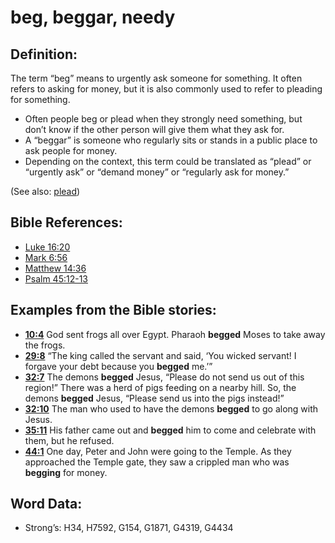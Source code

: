 # beg, beggar, needy

## Definition:

The term “beg” means to urgently ask someone for something. It often refers to asking for money, but it is also commonly used to refer to pleading for something.

* Often people beg or plead when they strongly need something, but don’t know if the other person will give them what they ask for.
* A “beggar” is someone who regularly sits or stands in a public place to ask people for money.
* Depending on the context, this term could be translated as “plead” or “urgently ask” or “demand money” or “regularly ask for money.”

(See also: [plead](../other/plead.md))

## Bible References:

* [Luke 16:20](rc://en/tn/help/luk/16/20)
* [Mark 6:56](rc://en/tn/help/mrk/06/56)
* [Matthew 14:36](rc://en/tn/help/mat/14/36)
* [Psalm 45:12-13](rc://en/tn/help/psa/045/012)

## Examples from the Bible stories:

* __[10:4](rc://en/tn/help/obs/10/04)__ God sent frogs all over Egypt. Pharaoh __begged__ Moses to take away the frogs.
* __[29:8](rc://en/tn/help/obs/29/08)__ “The king called the servant and said, ‘You wicked servant! I forgave your debt because you __begged__ me.’”
* __[32:7](rc://en/tn/help/obs/32/07)__ The demons __begged__ Jesus, “Please do not send us out of this region!” There was a herd of pigs feeding on a nearby hill. So, the demons __begged__ Jesus, “Please send us into the pigs instead!”
* __[32:10](rc://en/tn/help/obs/32/10)__ The man who used to have the demons __begged__ to go along with Jesus.
* __[35:11](rc://en/tn/help/obs/35/11)__ His father came out and __begged__ him to come and celebrate with them, but he refused.
* __[44:1](rc://en/tn/help/obs/44/01)__ One day, Peter and John were going to the Temple. As they approached the Temple gate, they saw a crippled man who was __begging__ for money.

## Word Data:

* Strong’s: H34, H7592, G154, G1871, G4319, G4434
